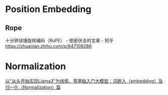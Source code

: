 # Position Embedding

## Rope

十分钟读懂旋转编码（RoPE） - 绝密伏击的文章 - 知乎
https://zhuanlan.zhihu.com/p/647109286

# Normalization

[以"从头开始实现Llama3"为线索，零基础入门大模型：词嵌入（embedding）及归一化（Normalization）篇](https://mp.weixin.qq.com/s/z7ukkqUc8VbI38_lKf8xGA)
